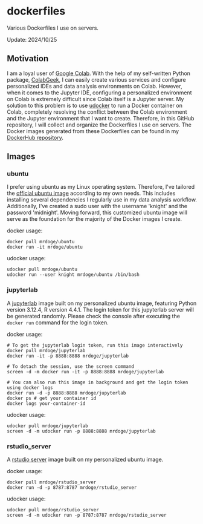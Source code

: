 # dockerfiles

Various Dockerfiles I use on servers.

Update: 2024/10/25

## Motivation

I am a loyal user of [Google Colab](https://colab.research.google.com/). With the help of my self-written Python package, [ColabGeek](https://github.com/yimingsun12138/ColabGeek), I can easily create various services and configure personalized IDEs and data analysis environments on Colab. However, when it comes to the Jupyter IDE, configuring a personalized environment on Colab is extremely difficult since Colab itself is a Jupyter server. My solution to this problem is to use [udocker](https://github.com/indigo-dc/udocker) to run a Docker container on Colab, completely resolving the conflict between the Colab environment and the Jupyter environment that I want to create. Therefore, in this GitHub repository, I will collect and organize the Dockerfiles I use on servers. The Docker images generated from these Dockerfiles can be found in my [DockerHub repository](https://hub.docker.com/u/mrdoge).

## Images

### ubuntu

I prefer using ubuntu as my Linux operating system. Therefore, I've tailored the [official ubuntu image](https://hub.docker.com/_/ubuntu) according to my own needs. This includes installing several dependencies I regularly use in my data analysis workflow. Additionally, I've created a sudo user with the username 'knight' and the password 'midnight'. Moving forward, this customized ubuntu image will serve as the foundation for the majority of the Docker images I create.

docker usage:

```
docker pull mrdoge/ubuntu
docker run -it mrdoge/ubuntu
```

udocker usage:

```
udocker pull mrdoge/ubuntu
udocker run --user knight mrdoge/ubuntu /bin/bash
```

### jupyterlab

A [jupyterlab](https://jupyterlab.readthedocs.io/en/latest/index.html) image built on my personalized ubuntu image, featuring Python version 3.12.4, R version 4.4.1. The login token for this jupyterlab server will be generated randomly. Please check the console after executing the `docker run` command for the login token.

docker usage:

```
# To get the jupyterlab login token, run this image interactively
docker pull mrdoge/jupyterlab
docker run -it -p 8888:8888 mrdoge/jupyterlab

# To detach the session, use the screen command
screen -d -m docker run -it -p 8888:8888 mrdoge/jupyterlab

# You can also run this image in background and get the login token using docker logs
docker run -d -p 8888:8888 mrdoge/jupyterlab
docker ps # get your container id
docker logs your-container-id
```

udocker usage:

```
udocker pull mrdoge/jupyterlab
screen -d -m udocker run -p 8888:8888 mrdoge/jupyterlab
```

### rstudio_server

A [rstudio server](https://posit.co/products/open-source/rstudio-server/) image built on my personalized ubuntu image.

docker usage:

```
docker pull mrdoge/rstudio_server
docker run -d -p 8787:8787 mrdoge/rstudio_server
```

udocker usage:

```
udocker pull mrdoge/rstudio_server
screen -d -m udocker run -p 8787:8787 mrdoge/rstudio_server
```
